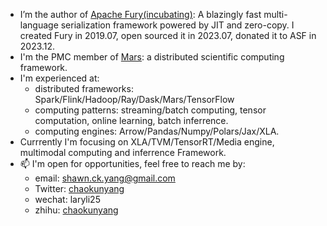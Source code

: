 
- I’m the author of [Apache Fury(incubating)](https://github.com/apache/incubator-fury): A blazingly fast multi-language serialization framework powered by JIT and zero-copy. I created Fury in 2019.07, open sourced it in 2023.07, donated it to ASF in 2023.12.
- I'm the PMC member of [Mars](https://github.com/mars-project/mars): a distributed scientific computing framework.
- I'm experienced at:
  - distributed frameworks: Spark/Flink/Hadoop/Ray/Dask/Mars/TensorFlow
  - computing patterns: streaming/batch computing, tensor computation, online learning, batch inferrence.
  - computing engines: Arrow/Pandas/Numpy/Polars/Jax/XLA.
- Currrently I'm focusing on XLA/TVM/TensorRT/Media engine, multimodal computing and inferrence Framework.
- 📫 I'm open for opportunities, feel free to reach me by:
  - email: shawn.ck.yang@gmail.com
  - Twitter: [chaokunyang](https://twitter.com/chaokunyang)
  - wechat: laryli25
  - zhihu: [chaokunyang](https://www.zhihu.com/people/chaokunyang)
